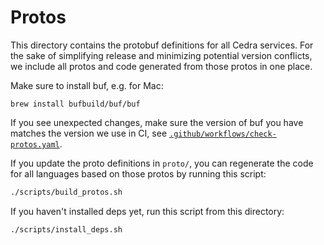 # Protos
This directory contains the protobuf definitions for all Cedra services. For the sake of simplifying release and minimizing potential version conflicts, we include all protos and code generated from those protos in one place.

Make sure to install buf, e.g. for Mac:
```
brew install bufbuild/buf/buf
```

If you see unexpected changes, make sure the version of buf you have matches the version we use in CI, see [`.github/workflows/check-protos.yaml`](../.github/workflows/check-protos.yaml).

If you update the proto definitions in `proto/`, you can regenerate the code for all languages based on those protos by running this script:
```bash
./scripts/build_protos.sh
```

If you haven't installed deps yet, run this script from this directory:
```bash
./scripts/install_deps.sh
```

